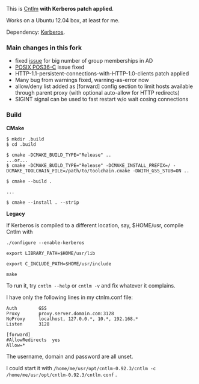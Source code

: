 This is [Cntlm](http://cntlm.sourceforge.net/) **with Kerberos patch applied**.

Works on a Ubuntu 12.04 box, at least for me.

Dependency: [Kerberos](http://web.mit.edu/kerberos/).

### Main changes in this fork
* fixed [issue](https://github.com/metaphox/cntlm-gss/issues/2) for big number of group memberships in AD
* [POSIX POS36-C](https://wiki.sei.cmu.edu/confluence/display/c/POS36-C.+Observe+correct+revocation+order+while+relinquishing+privileges) issue fixed
* HTTP-1.1-persistent-connections-with-HTTP-1.0-clients patch applied
* Many bug from warnings fixed, warning-as-error now
* allow/deny list added as [forward] config section to limit hosts available through parent proxy (with optional auto-allow for HTTP redirects)
* SIGINT signal can be used to fast restart w/o wait cosing connections

### Build
**CMake**
```
$ mkdir .build
$ cd .build

$ cmake -DCMAKE_BUILD_TYPE="Release" ..
...or...
$ cmake -DCMAKE_BUILD_TYPE="Release" -DCMAKE_INSTALL_PREFIX=/ -DCMAKE_TOOLCHAIN_FILE=/path/to/toolchain.cmake -DWITH_GSS_STUB=ON ..

$ cmake --build .

...

$ cmake --install . --strip
```

**Legacy**

If Kerberos is compiled to a different location, say, $HOME/usr, compile Cntlm with

```
./configure --enable-kerberos

export LIBRARY_PATH=$HOME/usr/lib

export C_INCLUDE_PATH=$HOME/usr/include

make
```

To run it, try `cntlm --help` or `cntlm -v` and fix whatever it complains.

I have only the following lines in my ctnlm.conf file:

```
Auth        GSS
Proxy		proxy.server.domain.com:3128
NoProxy		localhost, 127.0.0.*, 10.*, 192.168.*
Listen		3128

[forward]
#AllowRedirects  yes
Allow=*
```

The username, domain and password are all unset.

I could start it with `/home/me/usr/opt/cntlm-0.92.3/cntlm -c /home/me/usr/opt/cntlm-0.92.3/cntlm.conf` .
